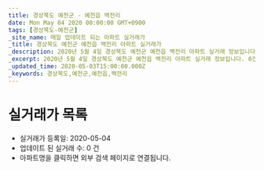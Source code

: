 ```yaml
---
title: 경상북도 예천군 - 예천읍 백전리
date: Mon May 04 2020 00:00:00 GMT+0900
tags: [경상북도-예천군]
_site_name: 매일 업데이트 되는 아파트 실거래가
_title: 경상북도 예천군 예천읍 백전리 아파트 실거래가
_description: 2020년 5월 4일 경상북도 예천군 예천읍 백전리 아파트 실거래 정보입니다. 0건 아파트 정보가 있습니다.
_excerpt: 2020년 5월 4일 경상북도 예천군 예천읍 백전리 아파트 실거래 정보입니다. 0건 아파트 정보가 있습니다.
_updated_time: 2020-05-03T15:00:00.000Z
_keywords: 경상북도,예천군,예천읍,백전리
---
```






# 실거래가 목록
- 실거래가 등록일: 2020-05-04
- 업데이트 된 실거래 수: 0 건
- 아파트명을 클릭하면 외부 검색 페이지로 연결됩니다.




